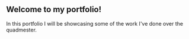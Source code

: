 ## **Welcome to my portfolio!**

In this portfolio I will be showcasing some of the work I've done over the quadmester.
